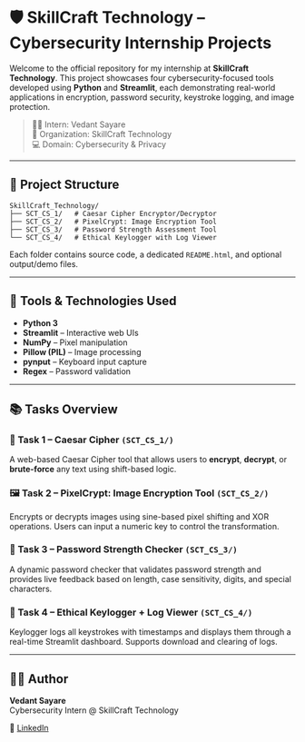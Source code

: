   <h1>🛡️ SkillCraft Technology – Cybersecurity Internship Projects</h1>

  <p>Welcome to the official repository for my internship at <strong>SkillCraft Technology</strong>. This project showcases four cybersecurity-focused tools developed using <strong>Python</strong> and <strong>Streamlit</strong>, each demonstrating real-world applications in encryption, password security, keystroke logging, and image protection.</p>

  <blockquote>
    👨‍💻 Intern: Vedant Sayare<br>
    🏢 Organization: SkillCraft Technology<br>
    💻 Domain: Cybersecurity & Privacy
  </blockquote>

  <hr>

  <h2>📁 Project Structure</h2>
  <pre><code>SkillCraft_Technology/
├── SCT_CS_1/   # Caesar Cipher Encryptor/Decryptor
├── SCT_CS_2/   # PixelCrypt: Image Encryption Tool
├── SCT_CS_3/   # Password Strength Assessment Tool
└── SCT_CS_4/   # Ethical Keylogger with Log Viewer
</code></pre>
  <p>Each folder contains source code, a dedicated <code>README.html</code>, and optional output/demo files.</p>

  <hr>

  <h2>🔧 Tools & Technologies Used</h2>
  <ul>
    <li><strong>Python 3</strong></li>
    <li><strong>Streamlit</strong> – Interactive web UIs</li>
    <li><strong>NumPy</strong> – Pixel manipulation</li>
    <li><strong>Pillow (PIL)</strong> – Image processing</li>
    <li><strong>pynput</strong> – Keyboard input capture</li>
    <li><strong>Regex</strong> – Password validation</li>
  </ul>

  <hr>

  <h2>📚 Tasks Overview</h2>

  <h3>🔐 Task 1 – Caesar Cipher <code>(SCT_CS_1/)</code></h3>
  <p>A web-based Caesar Cipher tool that allows users to <strong>encrypt</strong>, <strong>decrypt</strong>, or <strong>brute-force</strong> any text using shift-based logic.</p>

  <h3>🖼️ Task 2 – PixelCrypt: Image Encryption Tool <code>(SCT_CS_2/)</code></h3>
  <p>Encrypts or decrypts images using sine-based pixel shifting and XOR operations. Users can input a numeric key to control the transformation.</p>

  <h3>🔑 Task 3 – Password Strength Checker <code>(SCT_CS_3/)</code></h3>
  <p>A dynamic password checker that validates password strength and provides live feedback based on length, case sensitivity, digits, and special characters.</p>

  <h3>🎹 Task 4 – Ethical Keylogger + Log Viewer <code>(SCT_CS_4/)</code></h3>
  <p>Keylogger logs all keystrokes with timestamps and displays them through a real-time Streamlit dashboard. Supports download and clearing of logs.</p>

  <hr>

  <h2>👨‍💻 Author</h2>
  <p><strong>Vedant Sayare</strong><br>
  Cybersecurity Intern @ SkillCraft Technology</p>
  <p>🔗 <a href="www.linkedin.com/in/vedant-sayare-4680542b5" target="_blank">LinkedIn</a></p>

</body>
</html>
